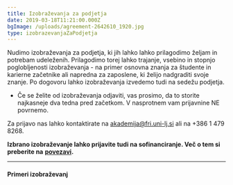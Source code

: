 ```yaml
---
title: Izobraževanja za podjetja
date: 2019-03-18T11:21:00.000Z
bgImage: /uploads/agreement-2642610_1920.jpg
type: izobrazevanjaZaPodjetja
---
```

Nudimo izobraževanja za podjetja, ki jih lahko lahko prilagodimo željam in potrebam udeleženih. Prilagodimo torej lahko trajanje, vsebino in stopnjo poglobljenosti izobraževanja - na primer osnovna znanja za študente in karierne začetnike ali napredna za zaposlene, ki želijo nadgraditi svoje znanje. Po dogovoru lahko izobraževanja izvedemo tudi na sedežu podjetja. 

* Če se želite od izobraževanja odjaviti, vas prosimo, da to storite najkasneje dva tedna pred začetkom. V nasprotnem vam prijavnine NE povrnemo. 

Za prijavo nas lahko kontaktirate na akademija@fri.uni-lj.si ali na +386 1 479 8268.

**Izbrano izobraževanje lahko prijavite tudi na sofinanciranje. Več o tem si preberite na** **[povezavi](/izobrazevanja/sofinanciranje/).**

- - -

#### Primeri izobraževanj
